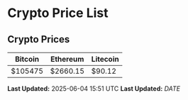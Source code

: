 # Crypto Price List

## Crypto Prices
| Bitcoin | Ethereum | Litecoin |
| ------- | -------- | -------- |
| $105475 | $2660.15 | $90.12 |
**Last Updated:** 2025-06-04 15:51 UTC
**Last Updated:** $DATE$
